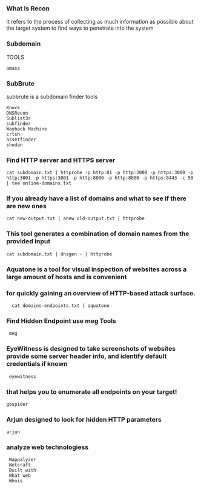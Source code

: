 ### What Is Recon

 It refers to the process of collecting as much information as possible about the target system to find ways to penetrate into the system

### Subdomain 

   TOOLS
   
    amass
    
### SubBrute
  subbrute is a subdomain finder tools   
    
    
    
    
    Knock
    DNSRecon
    Sublist3r
    subfinder
    Wayback Machine 
    crtsh
    assetfinder
    shodan
  
  ### Find HTTP server and HTTPS server 
  
    cat subdomain.txt | httprobe -p http:81 -p http:3000 -p https:3000 -p http:3001 -p https:3001 -p http:8000 -p http:8080 -p https:8443 -c 50 
    | tee online-domains.txt
    
  ### If you already have a list of domains and what to see if there are new ones
  
    cat new-output.txt | anew old-output.txt | httprobe
    
    
  ### This tool generates a combination of domain names from the provided input
  
    cat subdomain.txt | dnsgen - | httprobe
    
  ### Aquatone is a tool for visual inspection of websites across a large amount of hosts and is convenient 
  ### for quickly gaining an overview of HTTP-based attack surface.
  
      cat domains-endpoints.txt | aquatone
      
  ### Find Hidden Endpoint use meg Tools
  
     meg 
     
  ### EyeWitness is designed to take screenshots of websites provide some server header info, and identify default credentials if known
  
     eyewitness
     
  ### that helps you to enumerate all endpoints on your target!
    gospider
    
  ### Arjun designed to look for hidden HTTP parameters
  
    arjun
  
  ### analyze web technologiess 
  
     Wappalyzer
     Netcraft
     Built with
     What web
     Whois
